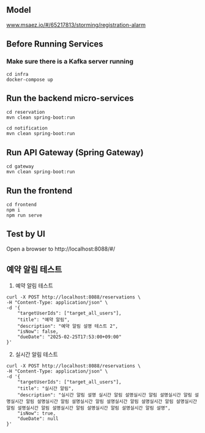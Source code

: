 ## Model
www.msaez.io/#/65217813/storming/registration-alarm

## Before Running Services
### Make sure there is a Kafka server running
```
cd infra
docker-compose up
```

## Run the backend micro-services
```
cd reservation
mvn clean spring-boot:run

cd notification
mvn clean spring-boot:run
```


## Run API Gateway (Spring Gateway)
```
cd gateway
mvn clean spring-boot:run
```

## Run the frontend
```
cd frontend
npm i
npm run serve
```

## Test by UI
Open a browser to http://localhost:8088/#/

## 예약 알림 테스트

1. 예약 알림 테스트
```
curl -X POST http://localhost:8088/reservations \
-H "Content-Type: application/json" \
-d '{
    "targetUserIds": ["target_all_users"],
    "title": "예약 알림",
    "description": "예약 알림 설명 테스트 2",
    "isNow": false,
    "dueDate": "2025-02-25T17:53:00+09:00"
}'
```

2. 실시간 알림 테스트
```
curl -X POST http://localhost:8088/reservations \
-H "Content-Type: application/json" \
-d '{
    "targetUserIds": ["target_all_users"],
    "title": "실시간 알림",
    "description": "실시간 알림 설명 실시간 알림 설명실시간 알림 설명실시간 알림 설명실시간 알림 설명실시간 알림 설명실시간 알림 설명실시간 알림 설명실시간 알림 설명실시간 알림 설명실시간 알림 설명실시간 알림 설명실시간 알림 설명실시간 알림 설명",
    "isNow": true,
    "dueDate": null
}'
```

